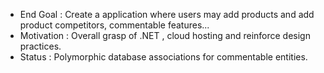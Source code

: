 - End Goal : Create a application where users may add products and add product competitors, commentable features...
- Motivation : Overall grasp of .NET , cloud hosting and reinforce design practices.
- Status : Polymorphic database associations for commentable entities.
